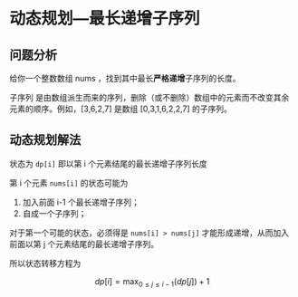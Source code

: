 # 动态规划—最长递增子序列

## 问题分析

给你一个整数数组 nums ，找到其中最长**严格递增**子序列的长度。

子序列 是由数组派生而来的序列，删除（或不删除）数组中的元素而不改变其余元素的顺序。例如，[3,6,2,7] 是数组 [0,3,1,6,2,2,7] 的子序列。

## 动态规划解法

状态为 `dp[i]` 即以第 i 个元素结尾的最长递增子序列长度

第 i 个元素 `nums[i]` 的状态可能为

1. 加入前面 i-1 个最长递增子序列；
2. 自成一个子序列；

对于第一个可能的状态，必须得是 `nums[i] > nums[j]` 才能形成递增，从而加入前面以第 j 个元素结尾的最长递增子序列。

所以状态转移方程为

$$
dp[i] = \max_{0 \le j \le i - 1}(dp[j]) + 1
$$
